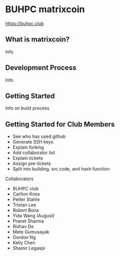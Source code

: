 BUHPC matrixcoin 
================

https://buhpc.club


What is matrixcoin?
----------------

Info

Development Process
-------------------

Info

Getting Started
---------------

Info on build process

Getting Started for Club Members
--------------------------------
 - See who has used github
 - Generate SSH keys
 - Explain forking
 - Add collaborator list
 - Explain tickets
 - Assign pre-tickets
 - Split into building, src code, and hash function

Collaborators

 - BUHPC club
 - Carlton Knox
 - Petter Stahle
 - Tristan Lee
 - Robert Bona
 - Yida Wang (August) 
 - Pranet Sharma
 - Rishav De
 - Mete Gumusayak 
 - Gordon Ng
 - Kelly Chen
 - Shamir Legaspi